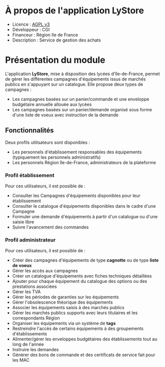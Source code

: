 # À propos de l'application LyStore
* Licence : [AGPL v3](http://www.gnu.org/licenses/agpl.txt)
* Développeur : CGI
* Financeur : Région Ile de France
* Description : Service de gestion des achats

# Présentation du module

L'application **LyStore**, mise à disposition des lycées d'île-de-France, permet de gérer les différentes campagnes d'équipements issus de marchés publics en s'appuyant sur un catalogue. Elle propose deux types de campagnes :

 - Les campagnes basées sur un panier/commande et une enveloppe budgétaire annuelle allouée aux lycées
 - Les campagnes basées sur un panier/demande organisé sous forme d'une liste de voeux avec instruction de la demande

## Fonctionnalités

Deux profils utilisateurs sont disponibles :
 - Les personnels d'établissement responsables des équipements (typiquement les personnels administratifs)
 - Les personnels Région île-de-France, administrateurs de la plateforme

### Profil établissement

Pour ces utilisateurs, il est possible de :
 - Consulter les Campagnes d'équipements disponibles pour leur établissement
 - Consulter le catalogue d'équipements disponibles dans le cadre d'une Campagne
 - Formuler une demande d'équipements à partir d'un catalogue ou d'une saisie libre
 - Suivre l'avancement des commandes

### Profil administrateur

Pour ces utilisateurs, il est possible de :
 - Créer des campagnes d'équipements de type **cagnotte** ou de type **liste de voeux**
 - Gérer les accès aux campagnes
 - Créer un catalogue d'équipements avec fiches techniques détaillées
 - Ajouter pour chaque équipement du catalogue des options ou des prestations associées
 - Gérer les TVA
 - Gérer les périodes de garanties sur les équipements
 - Gérer l'obsolescence théorique des équipements
 - Associer les équipements saisis à des marchés publics
 - Gérer les marchés publics supports avec leurs titulaires et les correspondants Région
 - Organiser les équipements via un système de **tags**
 - Restreindre l'accès de certains équipements à des groupements d'établissements
 - Alimenter/gérer les enveloppes budgétaires des établissements tout au long de l'année
 - Instruire les demandes
 - Générer des bons de commande et des certificats de service fait pour les MAC
